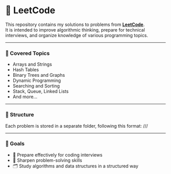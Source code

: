 # 📘 LeetCode

This repository contains my solutions to problems from **[LeetCode](https://leetcode.com/)**.  
It is intended to improve algorithmic thinking, prepare for technical interviews, and organize knowledge of various programming topics.

---

### 🧠 Covered Topics

- Arrays and Strings  
- Hash Tables  
- Binary Trees and Graphs  
- Dynamic Programming  
- Searching and Sorting  
- Stack, Queue, Linked Lists  
- And more...

---

### 📁 Structure

Each problem is stored in a separate folder, following this format: <Category>/<Difficulty>/<Problem Number. Title>/<decision>

---

### 🎯 Goals

- 📌 Prepare effectively for coding interviews  
- 🧩 Sharpen problem-solving skills  
- 🗂️ Study algorithms and data structures in a structured way  
